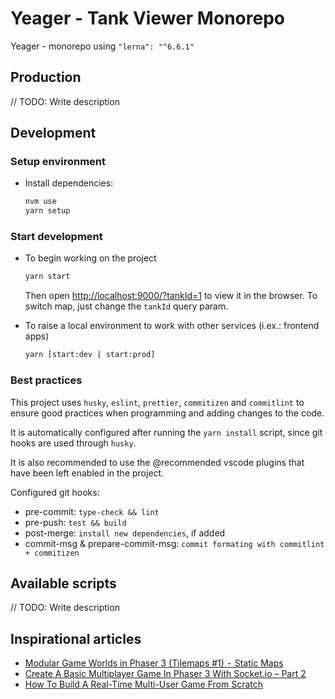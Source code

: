 # Yeager - Tank Viewer Monorepo

Yeager - monorepo using `"lerna": "^6.6.1"`

## Production

// TODO: Write description

## Development

### Setup environment

- Install dependencies:

  ```bash
  nvm use
  yarn setup
  ```

### Start development

- To begin working on the project

  ```bash
  yarn start
  ```
  
  Then open [http://localhost:9000/?tankId=1](http://localhost:9000/?tankId=1) to view it in the browser. To switch map, just change the `tankId` query param.

- To raise a local environment to work with other services (i.ex.: frontend apps)

  ```bash
  yarn [start:dev | start:prod]
  ```

### Best practices

This project uses `husky`, `eslint`, `prettier`, `commitizen` and `commitlint` to ensure good practices when programming and adding changes to the code.

It is automatically configured after running the `yarn install` script, since git hooks are used through `husky`.

It is also recommended to use the @recommended vscode plugins that have been left enabled in the project.

Configured git hooks:

- pre-commit: `type-check && lint`
- pre-push: `test && build`
- post-merge: `install new dependencies`, if added
- commit-msg & prepare-commit-msg: `commit formating with commitlint + commitizen`

## Available scripts

// TODO: Write description

## Inspirational articles

- [Modular Game Worlds in Phaser 3 (Tilemaps #1)  -  Static Maps](https://medium.com/@michaelwesthadley/modular-game-worlds-in-phaser-3-tilemaps-1-958fc7e6bbd6)
- [Create A Basic Multiplayer Game In Phaser 3 With Socket.io – Part 2](https://gamedevacademy.org/create-a-basic-multiplayer-game-in-phaser-3-with-socket-io-part-2/)
- [How To Build A Real-Time Multi-User Game From Scratch](https://www.smashingmagazine.com/2021/10/real-time-multi-user-game/)
